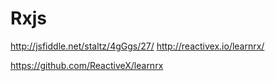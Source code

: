 # Rxjs

http://jsfiddle.net/staltz/4gGgs/27/
http://reactivex.io/learnrx/

https://github.com/ReactiveX/learnrx
